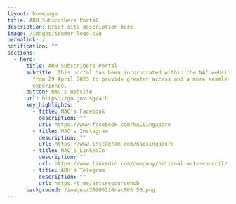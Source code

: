 ```yaml
---
layout: homepage
title: ARH Subscribers Portal
description: Brief site description here
image: /images/isomer-logo.svg
permalink: /
notification: ""
sections:
  - hero:
      title: ARH Subscribers Portal
      subtitle: This portal has been incorporated within the NAC website with effect
        from 29 April 2023 to provide greater access and a more seamless user
        experience.
      button: NAC's Website
      url: https://go.gov.sg/arh
      key_highlights:
        - title: NAC's Facebook
          description: ""
          url: https://www.facebook.com/NACSingapore
        - title: NAC's Instagram
          description: ""
          url: https://www.instagram.com/nacsingapore
        - title: NAC's LinkedIn
          description: ""
          url: https://www.linkedin.com/company/national-arts-council/
        - title: ARH's Telegram
          description: ""
          url: https:/t.me/artsresourcehub
      background: /images/20200114nac005 50.png
---
```

